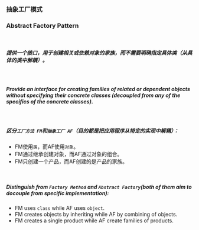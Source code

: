 ### 抽象工厂模式
### Abstract Factory Pattern

<br>

##### 提供一个接口，用于创建相关或依赖对象的家族，而不需要明确指定具体类（从具体的类中解耦）。

<br>

##### Provide an interface for creating families of related or dependent objects without specifying their concrete classes (decoupled from any of the specifics of the concrete classes).

<br>

##### 区分`工厂方法 FM`和`抽象工厂 AF`（目的都是把应用程序从特定的实现中解耦）：
- FM使用`类`，而AF使用`对象`。
- FM通过继承创建对象，而AF通过对象的组合。
- FM只创建一个产品，而AF创建的是产品的家族。

<br>

##### Distinguish from `Factory Method` and `Abstract Factory`(both of them aim to docouple from specific implementation):
- FM uses `class` while AF uses `object`.
- FM creates objects by inheriting while AF by combining of objects.
- FM creates a single product while AF create families of products.